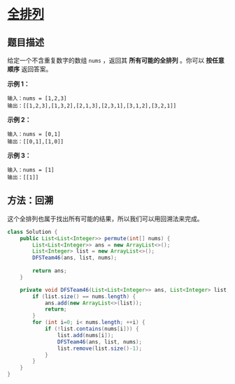 # [全排列](https://leetcode-cn.com/problems/permutations/)

## 题目描述

给定一个不含重复数字的数组 `nums` ，返回其 **所有可能的全排列** 。你可以 **按任意顺序** 返回答案。

**示例 1：**

```
输入：nums = [1,2,3]
输出：[[1,2,3],[1,3,2],[2,1,3],[2,3,1],[3,1,2],[3,2,1]]
```

**示例 2：**

```
输入：nums = [0,1]
输出：[[0,1],[1,0]]
```

**示例 3：**

```
输入：nums = [1]
输出：[[1]]
```

## 方法：回溯

这个全排列也属于找出所有可能的结果，所以我们可以用回溯法来完成。

```java
class Solution {
    public List<List<Integer>> permute(int[] nums) {
        List<List<Integer>> ans = new ArrayList<>();
        List<Integer> list = new ArrayList<>();
        DFSTeam46(ans, list, nums);
        
        return ans;
    }

    private void DFSTeam46(List<List<Integer>> ans, List<Integer> list, int[] nums) {
        if (list.size() == nums.length) {
            ans.add(new ArrayList<>(list));
            return;
        }
        for (int i=0; i< nums.length; ++i) {
            if (!list.contains(nums[i])) {
                list.add(nums[i]);
                DFSTeam46(ans, list, nums);
                list.remove(list.size()-1);
            }
        }
    }
}
```


